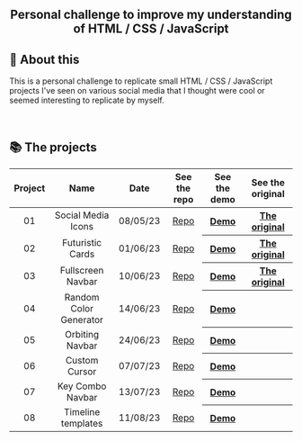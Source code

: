 <h2 align="center"> Personal challenge to improve my understanding of HTML / CSS / JavaScript<h2>

## 🔖 About this

This is a personal challenge to replicate small HTML / CSS / JavaScript projects I've seen on various social media that
I thought were cool or seemed interesting to replicate by myself.

<br>

## 📚 The projects

<table>
  <thead>
    <tr>
      <th align="center">Project</th>
      <th>Name</th>
      <th>Date</th>
      <th>See the repo</th>
      <th>See the demo</th>
      <th>See the original</th>
    </tr>
  </thead>
  <tbody align="center">
    <tr>
      <td>01</td>
      <td>Social Media Icons</td>
      <td>08/05/23</td>
      <td><a href="https://github.com/Rekuiem84/social-media-icons/">Repo</a></td>
      <th><a href="https://rekuiem84.github.io/social-media-icons/">Demo</a></th>
      <th><a href="https://github.com/Nahuel61920/50-Proyectos-en-50-dias/tree/main/14%20Claymorphism%20icon">The original</a></th>
    </tr>
    <tr>
      <td>02</td>
      <td>Futuristic Cards</td>
      <td>01/06/23</td>
      <td><a href="https://github.com/Rekuiem84/futuristic-cards/">Repo</a></td>
      <th><a href="https://rekuiem84.github.io/futuristic-cards/">Demo</a></th>
      <th><a href="https://www.youtube.com/watch?v=wxT9JKogCE8">The original</a></th>
    </tr>
    <tr>
      <td>03</td>
      <td>Fullscreen Navbar</td>
      <td>10/06/23</td>
      <td><a href="https://github.com/Rekuiem84/fullscreen-navbar/">Repo</a></td>
      <th><a href="https://rekuiem84.github.io/fullscreen-navbar/">Demo</a></th>
      <th><a href="https://www.instagram.com/p/Co96EaiDfAL/?igshid=MzRlODBiNWFlZA==">The original</a></th>
    </tr>
    <tr>
      <td>04</td>
      <td>Random Color Generator</td>
      <td>14/06/23</td>
      <td><a href="https://github.com/Rekuiem84/random-color-generator/">Repo</a></td>
      <th><a href="https://rekuiem84.github.io/random-color-generator/">Demo</a></th>
      <th></th>
    </tr>
    <tr>
      <td>05</td>
      <td>Orbiting Navbar</td>
      <td>24/06/23</td>
      <td><a href="https://github.com/Rekuiem84/orbiting-navbar/">Repo</a></td>
      <th><a href="https://rekuiem84.github.io/orbiting-navbar/">Demo</a></th>
      <th></th>
    </tr>
    <tr>
      <td>06</td>
      <td>Custom Cursor</td>
      <td>07/07/23</td>
      <td><a href="https://github.com/Rekuiem84/custom-cursor/">Repo</a></td>
      <th><a href="https://rekuiem84.github.io/custom-cursor/">Demo</a></th>
      <th></th>
    </tr>
    <tr>
      <td>07</td>
      <td>Key Combo Navbar</td>
      <td>13/07/23</td>
      <td><a href="https://github.com/Rekuiem84/key-combo-navbar/">Repo</a></td>
      <th><a href="https://rekuiem84.github.io/key-combo-navbar/">Demo</a></th>
      <th></th>
    </tr>
    <tr>
      <td>08</td>
      <td>Timeline templates</td>
      <td>11/08/23</td>
      <td><a href="https://github.com/Rekuiem84/template-timeline/">Repo</a></td>
      <th><a href="https://rekuiem84.github.io/template-timeline/">Demo</a></th>
      <th></th>
    </tr>
  </tbody>
</table>

